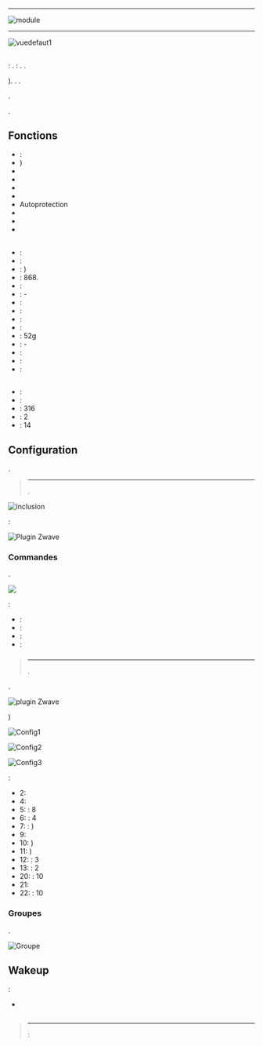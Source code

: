 # 

****

![module](images/philio.pst02c/module.jpg)

****

![vuedefaut1](images/philio.pst02c/vuedefaut1.jpg)

## 

 : .  : . .

). . .

.

.

## Fonctions

-   : 
-   )
-   
-   
-   
-   
-   Autoprotection
-   
-   
-   

## 

-    : 
-    : 
-    : )
-    : 868.
-    : 
-    : -
-    : 
-    :
  -    : 
  -    : 
-    : 52g
-    : -
-    : 
-    : 
-    : 

## 

-    : 
-    : 
-    : 316
-    : 2
-    : 14

## Configuration

 [](https://doc.jeedom.com/en_US/plugins/automation%20protocol/openzwave/).

> ****
>
> .

![inclusion](images/philio.pst02c/inclusion.jpg)

 :

![Plugin Zwave](images/philio.pst02c/information.jpg)

### Commandes

.

![](images/philio.pst02c/commandes.jpg)

 :

-    : 
-    : 
-    : 
-    : 

### 

> ****
>
> .

.

![ plugin Zwave](images/plugin/bouton_configuration.jpg)

)

![Config1](images/philio.pst02c/config1.jpg)

![Config2](images/philio.pst02c/config2.jpg)

![Config3](images/philio.pst02c/config3.jpg)

 :

-   2: 
-   4: 
-   5:  : 8
-   6:  : 4
-   7:  : )
-   9: 
-   10: )
-   11: )
-   12:  : 3
-   13:  : 2
-   20:  : 10
-   21: 
-   22:  : 10

### Groupes

.

![Groupe](images/philio.pst02c/groupe.jpg)

## Wakeup

 :

-   

## 

> ****
>
>  : 
